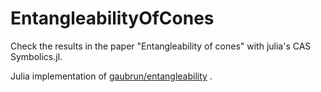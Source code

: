 # EntangleabilityOfCones

Check the results in the paper "Entangleability of cones" with julia's CAS Symbolics.jl.

Julia implementation of [gaubrun/entangleability](https://github.com/gaubrun/entangleability) .